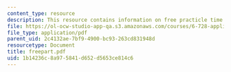 ```yaml
---
content_type: resource
description: This resource contains information on free practicle time dependence.
file: https://ol-ocw-studio-app-qa.s3.amazonaws.com/courses/6-728-applied-quantum-and-statistical-physics-fall-2006/1b14236c8a975841d652d5653ce814c6_freepart.pdf
file_type: application/pdf
parent_uid: 2c4132ae-7bf9-4900-bc93-263cd831948d
resourcetype: Document
title: freepart.pdf
uid: 1b14236c-8a97-5841-d652-d5653ce814c6
---
```

